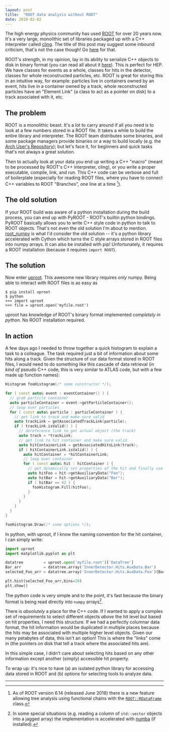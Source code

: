 ```yaml
---
layout: post
title:  "ROOT data analysis without ROOT"
date: 2018-02-02
---
```


The high energy physics community has used
[ROOT](https://root.cern/) for over 20 years now. It's a very
large, monolithic set of libraries packaged up with a C++ interpreter
called [cling](https://root.cern.ch/cling). The title of this post
may suggest some inbound criticism, that's not the case though! Go
[here](http://insectnation.org/articles/problems-with-root.html) for
that.

ROOT's strength, in my opinion, lay in its ability to serialize C++
objects to disk in binary format (you can read all about it
[here](https://root.cern.ch/root/htmldoc/guides/users-guide/InputOutput.html)).
This is perfect for HEP. We have classes for events as a whole,
classes for hits in the detector, classes for whole reconstructed
particles, etc. ROOT is great for storing this in an intuitive way,
for example: particles live in containers owned by an event, hits live
in a container owned by a track, whole reconstructed particles have an
"Element Link" (a class to act as a pointer on disk) to a track
associated with it, etc.

## The problem

ROOT is a monolithic beast. It's a lot to carry around if all you need
is to look at a few numbers stored in a ROOT file. It takes a while to
build the entire library and interpreter. The ROOT team distributes
some binaries, and some package managers provide binaries or a way to
build locally (e.g. the [Arch User's
Repository](https://aur.archlinux.org/)); but let's face it, for
beginners and quick tasks that's not always a great solution.

Then to actually look at your data you end up writing a C++ "macro"
(meant to be processed by ROOT's C++ interpreter, cling), or you write
a proper executable, compile, link, and run. This C++ code can be
verbose and full of boilerplate (especially for reading ROOT files,
where you have to connect C++ variables to ROOT "Branches", one line
at a time [^1]).

## The old solution

If your ROOT build was aware of a python installation during the build
process, you can end up with PyROOT - ROOT's builtin python
bindings. PyROOT basically allows you to write C++ style code in
python to talk to ROOT objects. That's not even the old solution I'm
about to
mention. [root_numpy](https://github.com/scikit-hep/root_numpy) is
what I'd consider the old solution -- it's a python library
accelerated with Cython which turns the C style arrays stored in ROOT
files into numpy arrays. It can also be installed with pip!
Unfortunately, it requires a ROOT installation (because it requires
`import ROOT`).

## The solution

Now enter [uproot](https://github.com/scikit-hep/uproot). This awesome
new library requires _only_ numpy. Being able to interact with ROOT
files is as easy as

```
$ pip install uproot
$ python
>>> import uproot
>>> file = uproot.open('myfile.root')
```

uproot has knowledge of ROOT's binary format implemented _completely
in python_. No ROOT installation required.

## In action

A few days ago I needed to throw together a quick histogram to explain
a task to a colleague. The task required just a bit of information
about some hits along a track. Given the structure of our data format
stored in ROOT files, I would need to do something like this cascade
of data retrieval (in _kind of_ pseudo C++ code, this is very similar
to ATLAS code, but with a few made up function names):

```cpp
Histogram fooHistogram(/* some constructor */);

for ( const auto& event : eventContainer() ) {
  // grab particle container
  auto particleContainer = event->getParticleContainer();
  // loop over particles
  for ( const auto& particle : particleContainer ) {
    // get link to track and make sure valid
    auto trackLink = getAssociatedTrackLink(particle);
    if ( trackLink.isValid() ) {
      // dereference link to get actual object (the track)
      auto track = *trackLink;
      // get link to hit container and make sure valid
      auto hitContainerLink = getAssociatedHitsLink(track);
      if ( hitContainerLink.isValid() ) {
        auto hitContainer = *hitContainerLink;
        // loop over container
        for ( const auto& hit : hitContainer ) {
          // get dynamically set properties of the hit and finally use them
          auto hitFoo = hit->getAuxiliaryData("Foo");
          auto hitBar = hit->getAuxiliaryData("Bar");
          if ( hitBar == 42 ) {
            fooHistogram.Fill(hitFoo);
          }
        }
      }
    }
  }
}

fooHistogram.Draw(/* some options */);
```

In python, with uproot, if I know the naming convention for the hit
container, I can simply write:

```python
import uproot
import matplotlib.pyplot as plt

datatree         = uproot.open('myfile.root')['DataTree']
Bar_arr          = datatree.array('InnerDetector.Hits.AuxData.Bar')
selected_Foo_arr = datatree.array('InnerDetector.Hits.AuxData.Foo')[Bar_arr==42]

plt.hist(selected_Foo_arr,bins=20)
plt.show()
```

The python code is very simple and to the point, it's fast because the
binary format is being read directly into `numpy` arrays[^2].

There is _absolutely_ a place for the C++ code. If I wanted to apply a
complex set of requirements to select different objects _above_ the
hit level but based on hit properties, I need this structure. If we
had a perfectly columnar data format, the hit information would be
duplicated in multiple places because the hits may be associated with
multiple higher level objects. Given our many petabytes of data, this
isn't an option! This is where the "links" come in (the pointers on
disk that tell a track where the associated hits are).

In this simple case, I didn't care about selecting hits based on any
other information except another (simply) accessible hit property.

To wrap up: it's nice to have (a) an isolated python library for
accessing data stored in ROOT and (b) _options_ for selecting tools to
analyze data.

------

[^1]: As of ROOT version 6.14 (released June 2018) there is a new feature allowing tree
    analysis using functional chains with the
    [`ROOT::RDataFrame`](https://root.cern.ch/doc/master/classROOT_1_1RDataFrame.html)
    class.

[^2]: In some special situations (e.g. reading a column of
    `std::vector` objects into a jagged array) the implementation is
    accelerated with [numba](https://numba.pydata.org/) (if installed).
